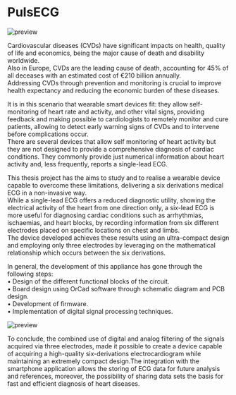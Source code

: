 # PulsECG
![preview](https://github.com/sentomarco/PulsECG/blob/main/Files/PulsECG.gif)

Cardiovascular diseases (CVDs) have significant impacts on health, quality of life and economics, being the major cause of death and disability worldwide.  
Also in Europe, CVDs are the leading cause of death, accounting for 45% of all deceases  with an estimated cost of €210 billion annually.  
Addressing CVDs through prevention and monitoring is crucial to improve health expectancy and reducing the economic burden of these diseases.  
  
It is in this scenario that wearable smart devices fit: they allow self-monitoring of heart rate and activity, and other vital signs, providing feedback and making possible to cardiologists to remotely monitor and cure patients, allowing to detect early warning signs of CVDs and to intervene before complications occur.  
There are several devices that allow self monitoring of heart activity but they are not designed to provide a comprehensive diagnosis of cardiac conditions. They commonly provide just numerical information about heart activity and, less frequently, reports a single-lead ECG.  
  
This thesis project has the aims to study and to realise a wearable device capable to overcome these limitations, delivering a six derivations medical ECG in a non-invasive way.  
While a single-lead ECG offers a reduced diagnostic utility, showing the electrical activity of the heart from one direction only, a six-lead ECG is more useful for diagnosing cardiac conditions such as arrhythmias, ischaemias, and heart blocks, by recording information from six different electrodes placed on specific locations on chest and limbs.  
The device developed achieves these results using an ultra-compact design and employing only three electrodes by leveraging on the mathematical relationship which occurs between the six derivations.  
  
In general, the development of this appliance has gone through the following steps:  
• Design of the different functional blocks of the circuit.  
• Board design using OrCad software through schematic diagram and PCB design.  
• Development of firmware.  
• Implementation of digital signal processing techniques.  

![preview](https://github.com/sentomarco/PulsECG/blob/main/Files/Device.gif)  

To conclude, the combined use of digital and analog filtering of the signals acquired via three electrodes, made it possible to create a device capable of acquiring a high-quality
six-derivations electrocardiogram while maintaining an extremely compact design.The integration with the smartphone application allows the storing of ECG data for future analysis and references, moreover, the possibility of sharing data sets the basis for fast and efficient diagnosis of heart diseases.  
